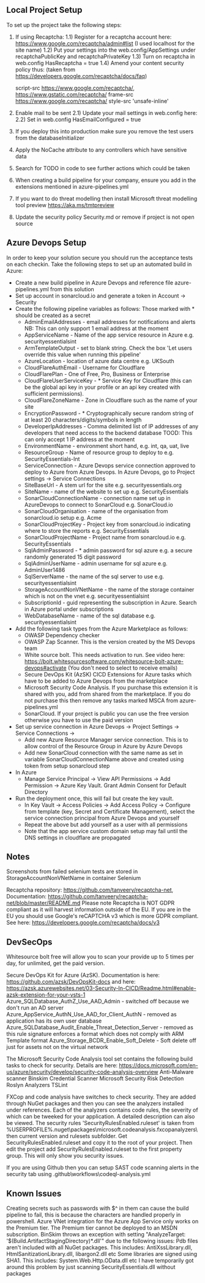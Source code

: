 Local Project Setup
-------------------

To set up the project take the following steps:

1) If using Recaptcha:
	1.1) Register for a recaptcha account here: https://www.google.com/recaptcha/admin#list (I used localhost for the site name)
	1.2) Put your settings into the web.config/AppSettings under recaptchaPublicKey and recaptchaPrivateKey
	1.3) Turn on recaptcha in web.config HasRecaptcha = true
	1.4) Amend your content security policy thus: (taken from https://developers.google.com/recaptcha/docs/faq)

    script-src https://www.google.com/recaptcha/, https://www.gstatic.com/recaptcha/
    frame-src https://www.google.com/recaptcha/
    style-src 'unsafe-inline'

2) Enable mail to be sent
	2.1) Update your mail settings in web.config here:
	<smtp host="localhost" port="25" defaultCredentials="true" />
	2.2) Set in web.config HasEmailConfigured = true

3) If you deploy this into production make sure you remove the test users from the databaseInitializer
4) Apply the NoCache attribute to any controllers which have sensitive data
5) Search for TODO in code to see further actions which could be taken
6) When creating a build pipeline for your company, ensure you add in the extensions mentioned in azure-pipelines.yml
7) If you want to do threat modelling then install Microsoft threat modelling tool preview https://aka.ms/tmtpreview
8) Update the security policy Security.md or remove if project is not open source

Azure Devops Setup
------------------
In order to keep your solution secure you should run the acceptance tests on each checkin. Take the following steps to set up an automated build in Azure:

* Create a new build pipeline in Azure Devops and reference file azure-pipelines.yml from this solution
* Set up account in sonarcloud.io and generate a token in Account -> Security
* Create the following pipeline variables as follows: Those marked with * should be created as a secret
	+ AdminEmailAddresses - email addresses for notifications and alerts NB: This can only support 1 email address at the moment
	+ AppServiceName - Name of the app service resource in Azure e.g. securityessentialsint
	+ ArmTemplateOutput - set to blank string. Check the box 'Let users override this value when running this pipeline'
	+ AzureLocation - location of azure data centre e.g. UKSouth
	+ CloudFlareAuthEmail - Username for Cloudflare
	+ CloudFlarePlan - One of Free, Pro, Business or Enterprise
	+ CloudFlareUserServiceKey - * Service Key for Cloudflare (this can be the global api key in your profile or an api key created with sufficient permissions). 
	+ CloudFlareZoneName - Zone in Cloudflare such as the name of your site
	+ EncryptionPassword - * Cryptographically secure random string of at least 20 characters/digits/symbols in length
	+ DeveloperIpAddresses - Comma delimited list of IP addresses of any developers that need access to the backend database TOOD: This can only accept 1 IP address at the moment
	+ EnvironmentName - environment short hand, e.g. int, qa, uat, live
	+ ResourceGroup - Name of resource group to deploy to e.g. SecurityEssentials-Int
	+ ServiceConnection - Azure Devops service connection approved to deploy to Azure from Azure Devops. In Azure Devops, go to Project settings -> Service Connections
	+ SiteBaseUrl - A stem url for the site e.g. securityessentials.org
	+ SiteName - name of the website to set up e.g. SecurityEssentials
	+ SonarCloudConnectionName - connection name set up in AzureDevops to connect to SonarCloud e.g. SonarCloud.io
	+ SonarCloudOrganisation - name of the organisation from sonarcloud.io setup e.g. Acme
	+ SonarCloudProjectKey - Project key from sonarcloud.io indicating where to store the reports e.g. SecurityEssentials
	+ SonarCloudProjectName - Project name from sonarcloud.io e.g. SecurityEssentials
	+ SqlAdminPassword - * admin password for sql azure e.g. a secure randomly generated 15 digit password
	+ SqlAdminUserName - admin username for sql azure e.g. AdminUser1486
	+ SqlServerName - the name of the sql server to use e.g. securityessentialsint
	+ StorageAccountNonVNetName - the name of the storage container which is not on the vnet e.g. securityessentialsint
	+ SubscriptionId - guid representing the subscription in Azure. Search in Azure portal under subscriptions
	+ WebDatabaseName - name of the sql database e.g. securityessentialsint
* Add the following task types from the Azure Marketplace as follows:
	+ OWASP Dependency checker
	+ OWASP Zap Scanner. This is the version created by the MS Devops team
	+ White source bolt. This needs activation to run. See video here: https://bolt.whitesourcesoftware.com/whitesource-bolt-azure-devops#activate (You don't need to select to receive emails)
	+ Secure DevOps Kit (AzSK) CICD Extensions for Azure tasks which have to be added to Azure Devops from the marketplace
	+ Microsoft Security Code Analysis. If you purchase this extension it is shared with you, add from shared from the marketplace. If you do not purchase this then remove any tasks marked MSCA from azure-pipelines.yml
	+ SonarCloud. If your project is public you can use the free version otherwise you have to use the paid version
* Set up service connection in Azure Devops -> Project Settings -> Service Connections ->
    + Add new Azure Resource Manager service connection. This is to allow control of the Resource Group in Azure by Azure Devops
	+ Add new SonarCloud connection with the same name as set in variable SonarCloudConnectionName above and created using token from setup sonarcloud step
* In Azure
	+ Manage Service Principal -> View API Permissions -> Add Permission -> Azure Key Vault. Grant Admin Consent for Default Directory
* Run the deployment once, this will fail but create the key vault. 
	+ In Key Vault -> Access Policies -> Add Access Policy -> Configure from template (key, Secret and Certificate Management), select the service connection principal from Azure Devops and yourself
	+ Repeat the above but add yourself as a user with all permissions
	+ Note that the app service custom domain setup may fail until the DNS settings in cloudflare are propagated

Notes
-----

Screenshots from failed selenium tests are stored in StorageAccountNonVNetName in container Selenium

Recaptcha repository: https://github.com/tanveery/recaptcha-net, Documentation: https://github.com/tanveery/recaptcha-net/blob/master/README.md
Please note Recaptcha is NOT GDPR compliant as it will harvest information outside of the EU. If you are in the EU you should use Google's reCAPTCHA v3 which is more GDPR compliant. See here: https://developers.google.com/recaptcha/docs/v3

DevSecOps
---------

Whitesource bolt free will allow you to scan your provide up to 5 times per day, for unlimited, get the paid version.

Secure DevOps Kit for Azure (AzSK). Documentation is here: https://github.com/azsk/DevOpsKit-docs and here: https://azsk.azurewebsites.net/03-Security-In-CICD/Readme.html#enable-azsk-extension-for-your-vsts-1
	Azure_SQLDatabase_AuthZ_Use_AAD_Admin - switched off because we don't run an AD server
	Azure_AppService_AuthN_Use_AAD_for_Client_AuthN - removed as application has its own user database
	Azure_SQLDatabase_Audit_Enable_Threat_Detection_Server - removed as this rule signature enforces a format which does not comply with ARM Template format
	Azure_Storage_BCDR_Enable_Soft_Delete - Soft delete off just for assets not on the virtual network

The Microsoft Security Code Analysis tool set contains the following build tasks to check for security. Details are here: https://docs.microsoft.com/en-us/azure/security/develop/security-code-analysis-overview
	Anti-Malware scanner
	Binskim
	Credential Scanner
	Microsoft Security Risk Detection
	Roslyn Analyzers
	TSLint

FXCop and code analysis have switches to check security. They are added through NuGet packages and then you can see the analyzers installed under references. Each of the analyzers contains code rules, the severity of which can be 
tweeked for your application. A detailed description can also be viewed. The security rules 'SecurityRulesEnabled.ruleset' is taken from %USERPROFILE%\.nuget\packages\microsoft.codeanalysis.fxcopanalyzers\ then current version and 
rulesets subfolder. Get SecurityRulesEnabled.ruleset and copy it to the root of your project. Then edit the project add <CodeAnalysisRuleSet>SecurityRulesEnabled.ruleset</CodeAnalysisRuleSet> to the first property group. This will 
only show you security issues.

If you are using Github then you can setup SAST code scanning alerts in the security tab using .github\workflows\codeql-analysis.yml

Known Issues
------------

Creating secrets such as passwords with $^ in them can cause the build pipeline to fail, this is because the characters are handled properly in powershell.
Azure VNet integration for the Azure App Service only works on the Premium tier. The Premium tier cannot be deployed to an MSDN subscription.
BinSkim throws an exception with setting "AnalyzeTarget: '$(Build.ArtifactStagingDirectory)\*.dll'" due to the following issues:
	Pdb files aren't included with all NuGet packages. This includes: AntiXssLibrary.dll, HtmlSanitizationLibrary.dll, libargon2.dll etc
	Some libraries are signed using SHA1. This includes: System.Web.Http.OData.dll etc
I have temporarily got around this problem by just scanning SecurityEssentials.dll without packages
